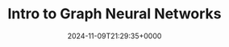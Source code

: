 ---
title: Intro to Graph Neural Networks
slug: 20241109T212935
date: 2024-11-09T21:29:35+0000
params:
  url: https://youtu.be/8owQBFAHw7E
tags:
- gnn
- ml
---